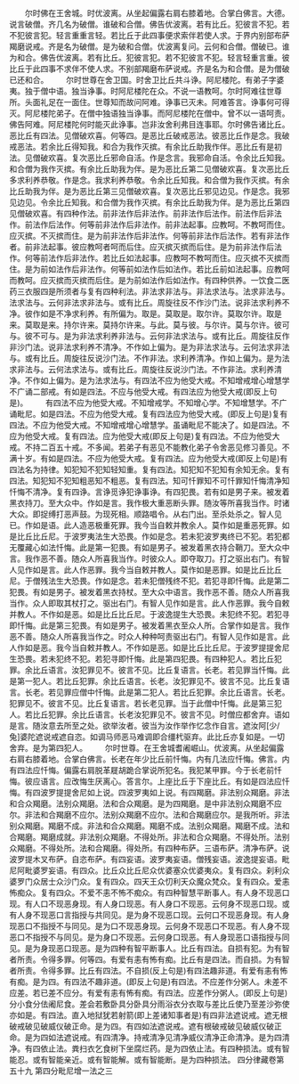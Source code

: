 <!-- { "loadSidebar": true } -->
　　尔时佛在王舍城。时优波离。从坐起偏露右肩右膝着地。合掌白佛言。大德。说言破僧。齐几名为破僧。谁破和合僧。佛告优波离。若有比丘。犯彼言不犯。若不犯彼言犯。轻言重重言轻。若比丘于此四事便求索伴若使人求。于界内别部布萨羯磨说戒。齐是名为破僧。是为破和合僧。优波离复问。云何和合僧。僧破已。谁为和合。佛告优波离。若有比丘。犯彼言犯。若不犯彼言不犯。轻言轻重言重。彼比丘于此四事不求伴不使人求。不别部羯磨布萨说戒。齐是名为和合僧。是为僧破已还和合。
　　尔时世尊在舍卫国。时舍卫比丘共斗诤。阿尼楼陀。有弟子字婆夷。独于僧中语。独当诤事。时阿尼楼陀在众。不说一语教呵。尔时阿难往世尊所。头面礼足在一面住。世尊知而故问阿难。诤事已灭未。阿难答言。诤事何可得灭。阿尼楼陀弟子。在僧中独语独当诤事。而阿尼楼陀在僧中。曾不以一语呵责。佛告阿难。阿尼楼陀何时能灭此诤事。岂非汝舍利弗目连事耶。尔时佛告诸比丘。恶比丘有四法。见僧破欢喜。何等四。是恶比丘破戒恶法。彼恶比丘作是念。我破戒恶法。若余比丘得知我。和合为我作灭摈。有余比丘助我作伴。恶比丘有是初法。见僧破欢喜。复次恶比丘邪命自活。作是念言。我邪命自活。令余比丘知我。和合僧为我作灭摈。有余比丘助我为伴。是为恶比丘第二见僧破欢喜。复次恶比丘多求利养恭敬。作是念。我求利养恭敬。令余比丘知我。和合僧为我作灭摈。有余比丘助我为伴。是为恶比丘第三见僧破欢喜。复次恶比丘邪见边见。作是念。我邪见边见。令余比丘知我。和合僧为我作灭摈。有余比丘助我为伴。是为恶比丘第四见僧破欢喜。有四种作法。前非法作后非法作。前非法作后法作。前法作后非法作。前法作后法作。何等前非法作后非法作。前非法起事。应教呵。不教呵而住。应灭摈。不灭摈而住。是为前非法作后非法作。何等前非法作后法作。若有非法作者。前非法起事。彼应教呵者呵而后住。应灭摈灭摈而后住。是为前非法作后法作。何等前法作后非法作。若比丘如法起事。应教呵不教呵而住。应灭摈不灭摈而住。是为前如法作后非法作。何等前如法作后如法作。若比丘前如法起事。应教呵而教呵。应灭摈而灭摈而后住。是为前如法作后如法作。有四种供养。一饮食二医药三衣服四是所须者与复有四种利法。非法求非法与。非法求法与。法求非法与。法求法与。云何非法求非法与。或有比丘。周旋往反不作沙门法。说非法求利养不净。彼作如是不净求利养。有所偏为。取是。莫取是。取尔许。莫取尔许。取是来。莫取是来。持尔许来。莫持尔许来。与此。莫与彼。与尔许。莫与尔许。彼可与。彼不可与。是为非法求利养非法与。云何非法求法与。或有比丘。周旋往反作非沙门法。说非法求利养不清净。不作如上偏为。是为非法求法与。云何法求非法与。或有比丘。周旋往反说沙门法。不作非法。求利养清净。作如上偏为。是为法求非法与。云何法求法与。或有比丘。周旋往反说沙门法。不作非法。求利养清净。不作如上偏为。是为法求法与。有四法不应为他受大戒。不知增戒增心增慧学不广诵二部戒。有如是四法。不应与他受大戒。有四法应为他受大戒(即反上句是)。
　　有四法不应为他受大戒。不知增戒学。不知增心学。不知增慧学。不广诵毗尼。如是四法。不应为他受大戒。复有四法应为他受大戒。(即反上句是)复有四法。不应为他受大戒。不知增戒增心增慧学。虽诵毗尼不能决了。如是四法。不应为他受大戒。复有四法。应为他受大戒(即反上句是)复有四法。不应为他受大戒。不持二百五十戒。不多闻。若弟子有恶见不能教化弟子令舍恶见修习善见。不满十岁。有如是四法。不应为他受大戒。复有四法。应为他受大戒(即反上句是)有四法名为持律。知犯知不犯知轻知重。复有四法。知犯知不犯知有余知无余。复有四法。知犯知不犯知粗恶知不粗恶。复有四法。知可忏罪知不可忏罪知忏悔清净知忏悔不清净。复有四诤。言诤觅诤犯诤事诤。有四犯畏。若有如是男子来。被发着黑衣持刀。至大众中。作如是言。我作极大重恶断头罪。随汝等所喜我当作。时诸大众。即捉缚打恶声鼓。为现死相。顺路唱令。从右门出。至杀处杀之。智人见已。作如是语。此人造恶极重死罪。我今当自敕并教余人。莫作如是重恶死罪。如是比丘比丘尼。于波罗夷法生大恐畏。作如是念。若未犯波罗夷终已不犯。若犯都无覆藏心如法忏悔。此是第一犯畏。有如是男子。被发着黑衣持合鞘刀。至大众中言。我作恶不善。随众人所喜我当作。时彼众人。即夺取刀。打之驱出右门。有智人见作如是言。此人作恶罪。我今当自敕并教人。莫作如是恶罪。如是比丘比丘尼。于僧残法生大恐畏。作如是念。若未犯僧残终不犯。若犯寻即忏悔。此是第二犯畏。有如是男子。被发着黑衣持杖。至大众中语言。我作恶不善。随众人所喜我当作。众人即取其杖打之。驱出右门。有智人见作如是言。此人作恶罪。我今自敕并教人。不作如是恶。如是比丘比丘尼。于波逸提生大恐畏。未犯终不犯。若犯寻即忏悔。此是第三犯畏。有如是男子。被发着黑衣至众人所。合掌作如是言。我作恶不善。随众人所喜我当作之。时众人种种呵责驱出右门。有智人见作如是言。此人作如是恶。我今当自敕并教人。不作如是恶。如是比丘比丘尼。于波罗提提舍尼生恐畏。若未犯终不犯。若犯寻即忏悔。此是第四犯畏。有四种犯人。若比丘犯罪。余比丘语言。汝犯罪见不。彼言不见。比丘复语言。长老。若见罪当忏悔。此是第一犯人。若比丘犯罪。余比丘语言。长老。汝犯罪见不。彼言不见。比丘复语言。长老。若见罪应僧中忏悔。此是第二犯人。若比丘犯罪。余比丘语言。长老。犯罪见不。彼言不见。比丘复语言。若长老见罪。当于此僧中忏悔。此是第三犯人。若比丘犯罪。余比丘语言。长老汝犯罪见不。彼言不见。时僧应都舍弃。语如是言。随汝意去所至之处。欲举汝者。彼当为汝作举作忆念作自言。遮汝阿[少/兔]婆陀遮说戒遮自恣。如调马师恶马难调即合缰杙驱弃。此比丘亦复如是。一切舍弃。是为第四犯人。
　　尔时世尊。在王舍城耆阇崛山。优波离。从坐起偏露右肩右膝着地。合掌白佛言。长老在年少比丘前忏悔。内有几法应忏悔。佛言。内有四法应忏悔。偏露右肩脱革屣胡跪合掌说所犯名。我犯某甲罪。今于长老前忏悔。彼应语言。应改悔生厌离心。答言尔。上座比丘于下座比丘。有如是四法应忏悔。有四波罗提提舍尼如上说。四波罗夷如上说。有四羯磨。非法别众羯磨。非法和合众羯磨。法别众羯磨。法和合众羯磨。是为四羯磨。是中非法别众羯磨不应尔。非法和合羯磨不应尔。法别众羯磨不应尔。法和合羯磨应尔。是我所听。非法别众羯磨。羯磨不成。非法和合众羯磨。羯磨不成。法别众羯磨。羯磨不成。法和合羯磨。羯磨成就。非法别众羯磨。不得处所。非法和合众羯磨。不得处所。法别众羯磨。不得处所。法和合羯磨。得处所。有四种布萨。三语布萨。清净布萨。说波罗提木叉布萨。自恣布萨。有四妄语。波罗夷妄语。僧残妄语。波逸提妄语。毗尼阿毗婆罗妄语。有四众。比丘众比丘尼众优婆塞众优婆夷众。复有四众。刹利众婆罗门众居士众沙门众。复有四众。四天王众忉利天众魔众梵众。复有四众。爱恚怖痴众。复有四众。不爱不恚不怖不痴众。有四种智慧平断事人。有人身不现恶口现。有人口不现恶身现。有人身口现恶。有人身口不现恶。云何身不现恶口现。或有人身不现恶口言指授与共同见。是为身不现恶口现。云何口不现恶身现。有人身现恶口不指授不与同见。是为口不现恶身现。云何身不现恶口不现恶。有人身不现恶口不指授不与同见。是为身口不现恶。云何身口现恶。有人身现恶口语指授与同见。是为身现恶口现恶。是为四种有智平断事人。比丘有四法。自损有犯。为有智者所责。令得多罪。何等四。有爱有恚有怖有痴。比丘有是四法。而自损。为有智者所责。令得多罪。比丘有四法。不自损(反上句是)有四法趣非道。有爱有恚有怖有痴。是为四。有四法不趣非道。(即反上句是)有四法。不应差作分粥人。未差不应差。若已差不应分。有爱有恚有怖有痴。有四法。应差作分粥人。(即反上句是)分小食分佉阇尼食。差会若敷卧具分卧具分雨浴衣分衣取与差比丘使乃至差沙弥使亦如是。有四法。直入地狱犹若射箭(即上差诸知事者是)有四非法遮说戒。遮无根破戒破见破威仪破正命。是为四。有四如法遮说戒。遮有根破戒破见破威仪破正命。是为四如法遮说戒。有四清净。持戒清净见清净威仪清净正命清净。是为四清净。有四依止法。粪扫衣乞食树下坐腐烂药。是为四依止法。有四种损法。或有智能忍。或有智能亲近。或有智能解。或有智能断。是为四种损法。
四分律藏卷第五十九
第四分毗尼增一法之三
